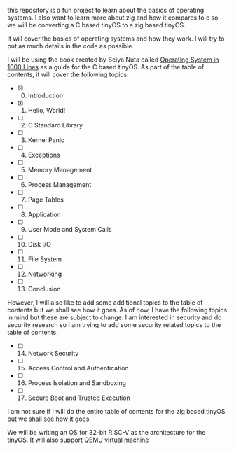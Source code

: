 this repository is a fun project to learn about the basics of operating systems. I also want to learn more about zig and how it compares to c so we will be converting a C based tinyOS to a zig based tinyOS.

It will cover the basics of operating systems and how they work. I will try to put as much details in the code as possible. 

I will be using the book created by Seiya Nuta called [Operating System in 1000 Lines](https://operating-system-in-1000-lines.vercel.app/en/) as a guide for the C based tinyOS. As part of the table of contents, it will cover the following topics:

- [x] 00. Introduction
- [x] 01. Hello, World!
- [ ] 02. C Standard Library
- [ ] 03. Kernel Panic
- [ ] 04. Exceptions
- [ ] 05. Memory Management
- [ ] 06. Process Management
- [ ] 07. Page Tables
- [ ] 08. Application
- [ ] 09. User Mode and System Calls
- [ ] 10. Disk I/O
- [ ] 11. File System
- [ ] 12. Networking
- [ ] 13. Conclusion

However, I will also like to add some additional topics to the table of contents but we shall see how it goes. As of now, I have the following topics in mind but these are subject to change. I am interested in security and do security research so I am trying to add some security related topics to the table of contents.

- [ ] 14. Network Security 
- [ ] 15. Access Control and Authentication
- [ ] 16. Process Isolation and Sandboxing
- [ ] 17. Secure Boot and Trusted Execution

I am not sure if I will do the entire table of contents for the zig based tinyOS but we shall see how it goes.

We will be writing an OS for 32-bit RISC-V as the architecture for the tinyOS. It will also support [QEMU virtual machine](https://www.qemu.org/docs/master/system/riscv/virt.html)

